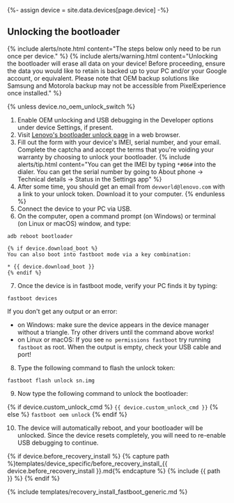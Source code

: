 {%- assign device = site.data.devices[page.device] -%}

## Unlocking the bootloader

{% include alerts/note.html content="The steps below only need to be run once per device." %}
{% include alerts/warning.html content="Unlocking the bootloader will erase all data on your device!
Before proceeding, ensure the data you would like to retain is backed up to your PC and/or your Google account, or equivalent. Please note that OEM backup solutions like Samsung and Motorola backup may not be accessible from PixelExperience once installed." %}

{% unless device.no_oem_unlock_switch %}
1. Enable OEM unlocking and USB debugging in the Developer options under device Settings, if present.
2. Visit [Lenovo's bootloader unlock page](https://www.zui.com/iunlock) in a web browser.
3. Fill out the form with your device's IMEI, serial number, and your email. Complete the captcha and accept the terms that you're voiding your warranty by choosing to unlock your bootloader.
    {% include alerts/tip.html content="You can get the IMEI by typing `*#06#` into the dialer. You can get the serial number by going to About phone -> Technical details -> Status in the Settings app" %}
4. After some time, you should get an email from ```devworld@lenovo.com``` with a link to your unlock token. Download it to your computer.
{% endunless %}
5. Connect the device to your PC via USB.
6. On the computer, open a command prompt (on Windows) or terminal (on Linux or macOS) window, and type:
```
adb reboot bootloader
```
    {% if device.download_boot %}
    You can also boot into fastboot mode via a key combination:

    * {{ device.download_boot }}
    {% endif %}
7. Once the device is in fastboot mode, verify your PC finds it by typing:
```
fastboot devices
```
  If you don't get any output or an error:
   * on Windows: make sure the device appears in the device manager without a triangle. Try other drivers until the command above works!
   * on Linux or macOS: If you see `no permissions fastboot` try running `fastboot` as root. When the output is empty, check your USB cable and port!
8. Type the following command to flash the unlock token:
```
fastboot flash unlock sn.img
``` 

9. Now type the following command to unlock the bootloader:

{% if device.custom_unlock_cmd %}
    ```
{{ device.custom_unlock_cmd }}
    ```
{% else %}
    ```
fastboot oem unlock
    ```
{% endif %}

10. The device will automatically reboot, and your bootloader will be unlocked. Since the device resets completely, you will need to re-enable USB debugging to continue.

{% if device.before_recovery_install %}
{% capture path %}templates/device_specific/before_recovery_install_{{ device.before_recovery_install }}.md{% endcapture %}
{% include {{ path }} %}
{% endif %}

{% include templates/recovery_install_fastboot_generic.md %}
